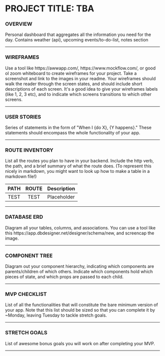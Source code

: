 # PROJECT TITLE: TBA

### OVERVIEW
<p>Personal dashboard that aggregates all the information you need for the day. Contains weather (api), upcoming events/to-do-list, notes section</p>

---

### WIREFRAMES
<p>Use a tool like https://awwapp.com/, https://www.mockflow.com/, or good ol zoom whiteboard to create wireframes for your project. Take a screenshot and link to the images in your readme. Your wireframes should walk the reader through the screen states, and should include short descriptions of each screen. It's a good idea to give your wireframes labels (like 1, 2, 3 etc), and to indicate which screens transitions to which other screens.</p>

---

### USER STORIES
<p>Series of statements in the form of "When I {do X}, {Y happens}." These statements should encompass the whole functionality of your app.</p>

---

### ROUTE INVENTORY
<p>List all the routes you plan to have in your backend. Include the http verb, the path, and a brief summary of what the route does. (To represent this nicely in markdown, you might want to look up how to make a table in a markdown file!)</p>

| PATH | ROUTE | Description |
| :---: | :---: | :--- |
| TEST | TEST | Placeholder |

---

### DATABASE ERD
<p>Diagram all your tables, columns, and associations. You can use a tool like this https://app.dbdesigner.net/designer/schema/new, and screencap the image.</p>

---

### COMPONENT TREE
<p>Diagram out your component hierarchy, indicating which components are parents/children of which others. Indicate which components hold which pieces of state, and which props are passed to each child.</p>

---

### MVP CHECKLIST
<p>List of all the functionalities that will constitute the bare minimum version of your app. Note that this list should be sized so that you can complete it by ~Monday, leaving Tuesday to tackle stretch goals.</p>

---

### STRETCH GOALS
<p>List of awesome bonus goals you will work on after completing your MVP.</p>

---














